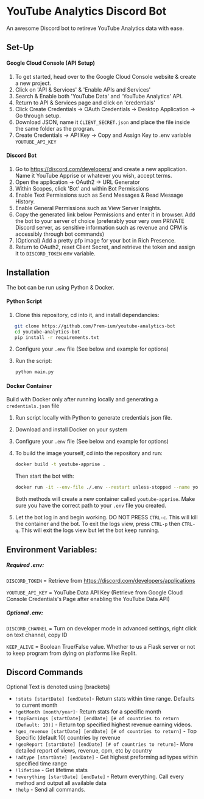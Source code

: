 # YouTube Analytics Discord Bot
An awesome Discord bot to retireve YouTube Analytics data with ease.

## Set-Up
#### Google Cloud Console (API Setup)
1. To get started, head over to the Google Cloud Console website & create a new project.
2. Click on 'API & Services' & 'Enable APIs and Services'
3. Search & Enable both 'YouTube Data' and 'YouTube Analytics' API.
4. Return to API & Services page and click on 'credentials'
5. Click Create Credentials -> OAuth Credentials -> Desktop Application -> Go through setup.
6. Download JSON, name it `CLIENT_SECRET.json` and place the file inside the same folder as the progran.
7. Create Credentials -> API Key -> Copy and Assign Key to .env variable `YOUTUBE_API_KEY`

#### Discord Bot
1. Go to https://discord.com/developers/ and create a new application. Name it YouTube Apprise or whatever you wish, accept terms.
2. Open the application -> OAuth2 -> URL Generator 
3. Within Scopes, click 'Bot' and within Bot Permissions  
4. Enable Text Permissions such as Send Messages & Read Message History. 
5. Enable General Permissions such as View Server Insights.
6. Copy the generated link below Permissions and enter it in browser. Add the bot to your server of choice (preferably your very own PRIVATE Discord server, as sensitive information such as revenue and CPM is accessibly through bot commands)
7. (Optional) Add a pretty pfp image for your bot in Rich Presence.
8. Return to OAuth2, reset Client Secret, and retrieve the token and assign it to `DISCORD_TOKEN` env variable.

## Installation
The bot can be run using Python & Docker.
#### Python Script
1. Clone this repository, cd into it, and install dependancies:
```sh
   git clone https://github.com/Prem-ium/youtube-analytics-bot
   cd youtube-analytics-bot
   pip install -r requirements.txt
   ```
2. Configure your `.env` file (See below and example for options)
3. Run the script:

    ```sh
    python main.py
   ```
#### Docker Container
Build with Docker only after running locally and generating a `credentials.json` file
1. Run script locally with Python to generate credentials json file.
2. Download and install Docker on your system
3. Configure your `.env` file (See below and example for options)
4. To build the image yourself, cd into the repository and run:
   ```sh
   docker build -t youtube-apprise .
   ```
   Then start the bot with:
   ```sh
   docker run -it --env-file ./.env --restart unless-stopped --name youtube-apprise youtube-apprise
   ```
   Both methods will create a new container called `youtube-apprise`. Make sure you have the correct path to your `.env` file you created.

5. Let the bot log in and begin working. DO NOT PRESS `CTRL-c`. This will kill the container and the bot. To exit the logs view, press `CTRL-p` then `CTRL-q`. This will exit the logs view but let the bot keep running.


## Environment Variables:
##### Required .env:
`DISCORD_TOKEN` = Retrieve from https://discord.com/developers/applications


`YOUTUBE_API_KEY` = YouTube Data API Key (Retrieve from Google Cloud Console Credentials's Page after enabling the YouTube Data API)
##### Optional .env:
`DISCORD_CHANNEL` = Turn on developer mode in advanced settings, right click on text channel, copy ID

`KEEP_ALIVE` = Boolean True/False value. Whether to us a Flask server or not to keep program from dying on platforms like Replit.

## Discord Commands
Optional Text is denoted using [brackets]
- `!stats [startDate] [endDate]`- Return stats within time range. Defaults to current month
- `!getMonth [month/year]`- Return stats for a specific month
- `!topEarnings [startDate] [endDate] [# of countries to return (Default: 10)]` - Return top specified highest revenue earning videos.
- `!geo_revenue [startDate] [endDate] [# of countries to return]` - Top Specific (default 10) countries by revenue
- `!geoReport [startDate] [endDate] [# of countries to return]`- More detailed report of views, revenue, cpm, etc by country
- `!adtype [startDate] [endDate]` - Get highest preforming ad types within specified time range
- `!lifetime` - Get lifetime stats
- `!everything [startDate] [endDate]` - Return everything. Call every method and output all available data
- `!help` - Send all commands.